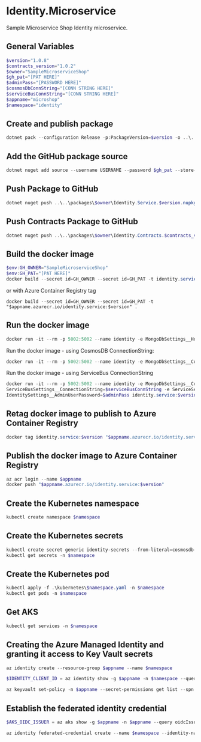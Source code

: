 # Identity.Microservice
Sample Microservice Shop Identity microservice.

## General Variables
```powershell
$version="1.0.8"
$contracts_version="1.0.2"
$owner="SampleMicroserviceShop"
$gh_pat="[PAT HERE]"
$adminPass="[PASSWORD HERE]"
$cosmosDbConnString="[CONN STRING HERE]"
$serviceBusConnString="[CONN STRING HERE]"
$appname="microshop"
$namespace="identity"
```

## Create and publish package
```powershell
dotnet pack --configuration Release -p:PackageVersion=$version -o ..\..\packages\$owner
```

 ## Add the GitHub package source
```powershell
dotnet nuget add source --username USERNAME --password $gh_pat --store-password-in-clear-text --name github https://nuget.pkg.github.com/$owner/index.json
```

 ## Push Package to GitHub
```powershell
dotnet nuget push ..\..\packages\$owner\Identity.Service.$version.nupkg --api-key $gh_pat --source "github"
```

 ## Push Contracts Package to GitHub
 ```powershell
dotnet nuget push ..\..\packages\$owner\Identity.Contracts.$contracts_version.nupkg --api-key $gh_pat --source "github"
```

## Build the docker image
```powershell
$env:GH_OWNER="SampleMicroserviceShop"
$env:GH_PAT="[PAT HERE]"
docker build --secret id=GH_OWNER --secret id=GH_PAT -t identity.service:$version .
```
or with Azure Container Registry tag
```
docker build --secret id=GH_OWNER --secret id=GH_PAT -t "$appname.azurecr.io/identity.service:$version" .
```

## Run the docker image
```powershell
docker run -it --rm -p 5002:5002 --name identity -e MongoDbSettings__Host=mongo -e RabbitMQSettings__Host=rabbitmq -e IdentitySettings__AdminUserPassword=$adminPass --network infra_default identity.service:$version
```
Run the docker image - using CosmosDB ConnectionString:
```powershell
docker run -it --rm -p 5002:5002 --name identity -e MongoDbSettings__ConnectionString=$cosmosDbConnString -e RabbitMQSettings__Host=rabbitmq -e IdentitySettings__AdminUserPassword=$adminPass --network infra_default identity.service:$version
```
Run the docker image - using ServiceBus ConnectionString
```powershell
docker run -it --rm -p 5002:5002 --name identity -e MongoDbSettings__ConnectionString=$cosmosDbConnString -e \
ServiceBusSettings__ConnectionString=$serviceBusConnString -e ServiceSettings__MessageBroker="SERVICEBUS" -e \
IdentitySettings__AdminUserPassword=$adminPass identity.service:$version
```

## Retag docker image to publish to Azure Container Registry
```powershell
docker tag identity.service:$version "$appname.azurecr.io/identity.service:$version"
```

## Publish the docker image to Azure Container Registry
```powershell
az acr login --name $appname
docker push "$appname.azurecr.io/identity.service:$version"
```

## Create the Kubernetes namespace
```powershell
kubectl create namespace $namespace
```

## Create the Kubernetes secrets
```powershell
kubectl create secret generic identity-secrets --from-literal=cosmosdb-connectionstring=$cosmosDbConnString --from-literal=servicebus-connectionstring=$serviceBusConnString --from-literal=admin-password=$adminPass -n $namespace
kubectl get secrets -n $namespace
```

## Create the Kubernetes pod
```powershell
kubectl apply -f .\kubernetes\$namespace.yaml -n $namespace
kubectl get pods -n $namespace
```

## Get AKS 
```powershell
kubectl get services -n $namespace
```

## Creating the Azure Managed Identity and granting it access to Key Vault secrets
```powershell
az identity create --resource-group $appname --name $namespace

$IDENTITY_CLIENT_ID = az identity show -g $appname -n $namespace --query clientId -otsv

az keyvault set-policy -n $appname --secret-permissions get list --spn $IDENTITY_CLIENT_ID
```

## Establish the federated identity credential
```powershell
$AKS_OIDC_ISSUER = az aks show -g $appname -n $appname --query oidcIssuerProfile.issuerUrl -otsv

az identity federated-credential create --name $namespace --identity-name $namespace --resource-group $appname --issuer $AKS_OIDC_ISSUER --subject "system:serviceaccount:${namespace}:${namespace}-serviceaccount"
```

